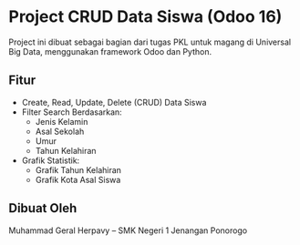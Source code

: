 # Project CRUD Data Siswa (Odoo 16)

Project ini dibuat sebagai bagian dari tugas PKL untuk magang di Universal Big Data, menggunakan framework Odoo dan Python.

## Fitur
- Create, Read, Update, Delete (CRUD) Data Siswa
- Filter Search Berdasarkan:
  - Jenis Kelamin
  - Asal Sekolah
  - Umur
  - Tahun Kelahiran
- Grafik Statistik:
  - Grafik Tahun Kelahiran
  - Grafik Kota Asal Siswa

## Dibuat Oleh
Muhammad Geral Herpavy – SMK Negeri 1 Jenangan Ponorogo